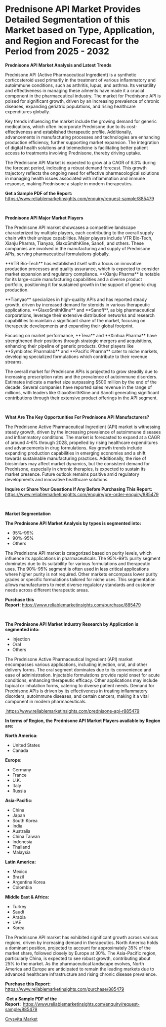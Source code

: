 <p><h1>Prednisone API Market Provides Detailed Segmentation of this Market based on Type, Application, and Region and Forecast for the Period from 2025 - 2032</h1></p><p><strong>Prednisone API Market Analysis and Latest Trends</strong></p>
<p><p>Prednisone API (Active Pharmaceutical Ingredient) is a synthetic corticosteroid used primarily in the treatment of various inflammatory and autoimmune conditions, such as arthritis, lupus, and asthma. Its versatility and effectiveness in managing these ailments have made it a crucial component in the pharmaceutical industry. The market for Prednisone API is poised for significant growth, driven by an increasing prevalence of chronic diseases, expanding geriatric populations, and rising healthcare expenditures globally. </p><p>Key trends influencing the market include the growing demand for generic medications, which often incorporate Prednisone due to its cost-effectiveness and established therapeutic profile. Additionally, advancements in manufacturing processes and technologies are enhancing production efficiency, further supporting market expansion. The integration of digital health solutions and telemedicine is facilitating better patient access to treatments involving Prednisone, thereby driving uptake. </p><p>The Prednisone API Market is expected to grow at a CAGR of 6.3% during the forecast period, indicating a robust demand forecast. This growth trajectory reflects the ongoing need for effective pharmacological solutions in managing health issues associated with inflammation and immune response, making Prednisone a staple in modern therapeutics.</p></p>
<p><strong>Get a Sample PDF of the Report:&nbsp;</strong> <a href="https://www.reliablemarketinsights.com/enquiry/request-sample/885479?utm_campaign=2013&utm_medium=2&utm_source=Github&utm_content=ia&utm_term=08032025&utm_id=prednisone-api">https://www.reliablemarketinsights.com/enquiry/request-sample/885479</a></p>
<p>&nbsp;</p>
<p><strong>Prednisone API Major Market Players</strong></p>
<p><p>The Prednisone API market showcases a competitive landscape characterized by multiple players, each contributing to the overall supply chain with their unique capabilities. Major players include VTR Bio-Tech, Xianju Pharma, Tianyao, GlaxoSmithKline, Sanofi, and others. These companies are involved in the manufacturing and supply of Prednisone APIs, serving pharmaceutical formulations globally.</p><p>**VTR Bio-Tech** has established itself with a focus on innovative production processes and quality assurance, which is expected to consider market expansion and regulatory compliance. **Xianju Pharma** is notable for its large-scale manufacturing capabilities and a diverse product portfolio, positioning it for sustained growth in the support of generic drug production.</p><p>**Tianyao** specializes in high-quality APIs and has reported steady growth, driven by increased demand for steroids in various therapeutic applications. **GlaxoSmithKline** and **Sanofi**, as big pharmaceutical corporations, leverage their extensive distribution networks and research capabilities to maintain a significant share of the market, focusing on therapeutic developments and expanding their global footprint.</p><p>Focusing on market performance, **Teva** and **Xinhua Pharma** have strengthened their positions through strategic mergers and acquisitions, enhancing their pipeline of generic products. Other players like **Symbiotec Pharmalab** and **Pacific Pharma** cater to niche markets, developing specialized formulations which contribute to their revenue streams.</p><p>The overall market for Prednisone APIs is projected to grow steadily due to increasing prescription rates and the prevalence of autoimmune disorders. Estimates indicate a market size surpassing $500 million by the end of the decade. Several companies have reported sales revenue in the range of millions, with leaders like GlaxoSmithKline and Sanofi generating significant contributions through their extensive product offerings in the API segment.</p></p>
<p>&nbsp;</p>
<p><strong>What Are The Key Opportunities For Prednisone API Manufacturers?</strong></p>
<p><p>The Prednisone Active Pharmaceutical Ingredient (API) market is witnessing steady growth, driven by the increasing prevalence of autoimmune diseases and inflammatory conditions. The market is forecasted to expand at a CAGR of around 4-6% through 2028, propelled by rising healthcare expenditures and advancements in drug formulations. Key growth trends include expanding production capabilities in emerging economies and a shift towards sustainable manufacturing practices. Additionally, the rise of biosimilars may affect market dynamics, but the consistent demand for Prednisone, especially in chronic therapies, is expected to sustain its market presence. Future outlook remains positive amid regulatory developments and innovative healthcare solutions.</p></p>
<p><strong>Inquire or Share Your Questions If Any Before Purchasing This Report:</strong> <a href="https://www.reliablemarketinsights.com/enquiry/pre-order-enquiry/885479?utm_campaign=2013&utm_medium=2&utm_source=Github&utm_content=ia&utm_term=08032025&utm_id=prednisone-api">https://www.reliablemarketinsights.com/enquiry/pre-order-enquiry/885479</a></p>
<p>&nbsp;</p>
<p><strong>Market Segmentation</strong></p>
<p><strong>The Prednisone API Market Analysis by types is segmented into:</strong></p>
<p><ul><li>95%-99%</li><li>90%-95%</li><li>Others</li></ul></p>
<p><p>The Prednisone API market is categorized based on purity levels, which influence its applications in pharmaceuticals. The 95%-99% purity segment dominates due to its suitability for various formulations and therapeutic uses. The 90%-95% segment is often used in less critical applications where higher purity is not required. Other markets encompass lower purity grades or specific formulations tailored for niche uses. This segmentation allows manufacturers to meet diverse regulatory standards and customer needs across different therapeutic areas.</p></p>
<p><strong>Purchase this Report:&nbsp;</strong><a href="https://www.reliablemarketinsights.com/purchase/885479?utm_campaign=2013&utm_medium=2&utm_source=Github&utm_content=ia&utm_term=08032025&utm_id=prednisone-api">https://www.reliablemarketinsights.com/purchase/885479</a></p>
<p>&nbsp;</p>
<p><strong>The Prednisone API Market Industry Research by Application is segmented into:</strong></p>
<p><ul><li>Injection</li><li>Oral</li><li>Others</li></ul></p>
<p><p>The Prednisone Active Pharmaceutical Ingredient (API) market encompasses various applications, including injection, oral, and other delivery forms. The oral segment dominates due to its convenience and ease of administration. Injectable formulations provide rapid onset for acute conditions, enhancing therapeutic efficacy. Other applications may include topical or inhalation forms, catering to diverse patient needs. Demand for Prednisone APIs is driven by its effectiveness in treating inflammatory disorders, autoimmune diseases, and certain cancers, making it a vital component in modern pharmaceuticals.</p></p>
<p><a href="https://www.reliablemarketinsights.com/prednisone-api-r885479?utm_campaign=2013&utm_medium=2&utm_source=Github&utm_content=ia&utm_term=08032025&utm_id=prednisone-api">&nbsp;https://www.reliablemarketinsights.com/prednisone-api-r885479</a></p>
<p><strong>In terms of Region, the Prednisone API Market Players available by Region are:</strong></p>
<p>
    <p> <strong> North America: </strong>
        <ul>
            <li>United States</li>
            <li>Canada</li>
        </ul>
        </p> 
    <p> <strong> Europe: </strong>
        <ul>
            <li>Germany</li>
            <li>France</li>
            <li>U.K.</li>
            <li>Italy</li>
            <li>Russia</li>
        </ul>
        </p> 
    <p> <strong> Asia-Pacific: </strong>
        <ul>
            <li>China</li>
            <li>Japan</li>
            <li>South Korea</li>
            <li>India</li>
            <li>Australia</li>
            <li>China Taiwan</li>
            <li>Indonesia</li>
            <li>Thailand</li>
            <li>Malaysia</li>
        </ul>
        </p> 
    <p> <strong> Latin America: </strong>
        <ul>
            <li>Mexico</li>
            <li>Brazil</li>
            <li>Argentina Korea</li>
            <li>Colombia</li>
        </ul>
        </p> 
    <p> <strong> Middle East & Africa: </strong>
        <ul>
            <li>Turkey</li>
            <li>Saudi</li>
            <li>Arabia</li>
            <li>UAE</li>
            <li>Korea</li>
        </ul>
    </p>
    </p>
<p><p>The Prednisone API market has exhibited significant growth across various regions, driven by increasing demand in therapeutics. North America holds a dominant position, projected to account for approximately 35% of the market share, followed closely by Europe at 30%. The Asia-Pacific region, particularly China, is expected to see robust growth, contributing about 25% to the market. As the pharmaceutical landscape evolves, North America and Europe are anticipated to remain the leading markets due to advanced healthcare infrastructure and rising chronic disease prevalence.</p></p>
<p><strong>Purchase this Report: </strong><a href="https://www.reliablemarketinsights.com/purchase/885479?utm_campaign=2013&utm_medium=2&utm_source=Github&utm_content=ia&utm_term=08032025&utm_id=prednisone-api">https://www.reliablemarketinsights.com/purchase/885479</a></p>
<p>&nbsp;<strong>Get a Sample PDF of the Report:&nbsp;&nbsp;</strong><a href="https://www.reliablemarketinsights.com/enquiry/request-sample/885479?utm_campaign=2013&utm_medium=2&utm_source=Github&utm_content=ia&utm_term=08032025&utm_id=prednisone-api">https://www.reliablemarketinsights.com/enquiry/request-sample/885479</a></p>
<p><strong></strong></p>
<p><p><a href="https://github.com/MariaWashington76/Market-Research-Report-List-1/blob/main/crysvita-market.md?utm_campaign=2013&utm_medium=2&utm_source=Github&utm_content=ia&utm_term=08032025&utm_id=prednisone-api">Crysvita Market</a></p></p>